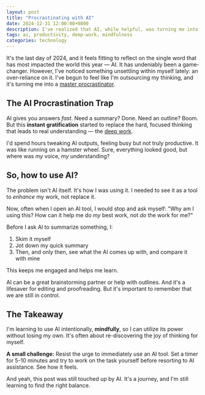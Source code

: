 ```yaml
---
layout: post
title: "Procrastinating with AI"
date: 2024-12-31 12:00:00+0800
description: I've realized that AI, while helpful, was turning me into a procrastinator. Here's how I'm taking back control and learning to use it as a tool, not a way to escape.
tags: ai, productivity, deep-work, mindfulness
categories: technology
---
```


It's the last day of 2024, and it feels fitting to reflect on the single word that has most impacted the world this year — AI. It has undeniably been a game-changer. However, I've noticed something unsettling within myself lately: an over-reliance on it. I've begun to feel like I'm outsourcing my thinking, and it's turning me into a [master procrastinator](https://www.youtube.com/watch?v=arj7oStGLkU).

## The AI Procrastination Trap

AI gives you answers _fast_. Need a summary? Done. Need an outline? Boom. But this **instant gratification** started to replace the hard, focused thinking that leads to real understanding — the [deep work](https://www.youtube.com/watch?v=f7V76Ky-_v8).

I'd spend hours tweaking AI outputs, feeling busy but not truly productive. It was like running on a hamster wheel. Sure, everything looked good, but where was _my_ voice, _my_ understanding?

## So, how to use AI?

The problem isn't AI itself. It's how I was using it. I needed to see it as a tool to _enhance_ my work, not replace it.

Now, often when I open an AI tool, I would stop and ask myself: "Why am I using this? How can it help me do _my_ best work, not _do_ the work for me?"

Before I ask AI to summarize something, I:

1. Skim it myself
2. Jot down my quick summary
3. Then, and only then, see what the AI comes up with, and compare it with mine

This keeps me engaged and helps me learn.

AI can be a great brainstorming partner or help with outlines. And it's a lifesaver for editing and proofreading. But it's important to remember that we are still in control.

## The Takeaway

I'm learning to use AI intentionally, **mindfully**, so I can utilize its power without losing my own. It's often about re-discovering the joy of thinking for myself.

**A small challenge:** Resist the urge to immediately use an AI tool. Set a timer for 5-10 minutes and try to work on the task yourself before resorting to AI assistance. See how it feels.

And yeah, this post was still touched up by AI. It's a journey, and I'm still learning to find the right balance.
